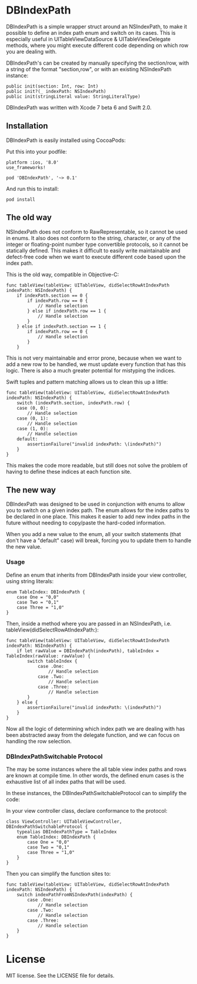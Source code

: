 # DBIndexPath
DBIndexPath is a simple wrapper struct around an NSIndexPath, to make it possible to define an index path enum and switch on its cases. This is especially useful in UITableViewDataSource & UITableViewDelegate methods, where you might execute different code depending on which row you are dealing with.

DBIndexPath's can be created by manually specifying the section/row, with a string of the format "section,row", or with an existing NSIndexPath instance:

    public init(section: Int, row: Int)
    public init?(_ indexPath: NSIndexPath)
    public init(stringLiteral value: StringLiteralType)

DBIndexPath was written with Xcode 7 beta 6 and Swift 2.0.

## Installation
DBIndexPath is easily installed using CocoaPods:

Put this into your podfile:

    platform :ios, '8.0'
    use_frameworks!
    
    pod 'DBIndexPath', '~> 0.1'

And run this to install:

    pod install

## The old way

NSIndexPath does not conform to RawRepresentable, so it cannot be used in enums. It also does not conform to the string, character, or any of the integer or floating-point number type convertible protocols, so it cannot be statically defined. This makes it difficult to easily write maintainable and defect-free code when we want to execute different code based upon the index path.

This is the old way, compatible in Objective-C:

    func tableView(tableView: UITableView, didSelectRowAtIndexPath indexPath: NSIndexPath) {
        if indexPath.section == 0 {
            if indexPath.row == 0 {
                // Handle selection
            } else if indexPath.row == 1 {
                // Handle selection
            }
        } else if indexPath.section == 1 {
            if indexPath.row == 0 {
                // Handle selection
            }
        }

This is not very maintainable and error prone, because when we want to add a new row to be handled, we must update every function that has this logic. There is also a much greater potential for mistyping the indices.

Swift tuples and pattern matching allows us to clean this up a little:

    func tableView(tableView: UITableView, didSelectRowAtIndexPath indexPath: NSIndexPath) {
        switch (indexPath.section, indexPath.row) {
        case (0, 0):
            // Handle selection
        case (0, 1):
            // Handle selection
        case (1, 0):
            // Handle selection
        default:
            assertionFailure("invalid indexPath: \(indexPath)")
        }
    }

This makes the code more readable, but still does not solve the problem of having to define these indices at each function site.

## The new way
DBIndexPath was designed to be used in conjunction with enums to allow you to switch on a given index path. The enum allows for the index paths to be declared in one place. This makes it easier to add new index paths in the future without needing to copy/paste the hard-coded information.

When you add a new value to the enum, all your switch statements (that don't have a "default" case) will break, forcing you to update them to handle the new value.

### Usage
Define an enum that inherits from DBIndexPath inside your view controller, using string literals:

    enum TableIndex: DBIndexPath {
        case One = "0,0"
        case Two = "0,1"
        case Three = "1,0"
    }

Then, inside a method where you are passed in an NSIndexPath, i.e. tableView(didSelectRowAtIndexPath:):

    func tableView(tableView: UITableView, didSelectRowAtIndexPath indexPath: NSIndexPath) {
        if let rawValue = DBIndexPath(indexPath), tableIndex = TableIndex(rawValue: rawValue) {
            switch tableIndex {
                case .One:
                    // Handle selection
                case .Two:
                    // Handle selection
                case .Three:
                    // Handle selection
            }
        } else {
            assertionFailure("invalid indexPath: \(indexPath)")
        }
    }

Now all the logic of determining which index path we are dealing with has been abstracted away from the delegate function, and we can focus on handling the row selection.

### DBIndexPathSwitchable Protocol

The may be some instances where the all table view index paths and rows are known at compile time. In other words, the defined enum cases is the exhaustive list of all index paths that will be used.

In these instances, the DBIndexPathSwitchableProtocol can to simplify the code:

In your view controller class, declare conformance to the protocol:

    class ViewController: UITableViewController, DBIndexPathSwitchableProtocol {
        typealias DBIndexPathType = TableIndex
        enum TableIndex: DBIndexPath {
            case One = "0,0"
            case Two = "0,1"
            case Three = "1,0"
        }
    }

Then you can simplify the function sites to:

    func tableView(tableView: UITableView, didSelectRowAtIndexPath indexPath: NSIndexPath) {
        switch indexPathFromNSIndexPath(indexPath) {
            case .One:
                // Handle selection
            case .Two:
                // Handle selection
            case .Three:
                // Handle selection
        }
    }

# License

MIT license. See the LICENSE file for details.
